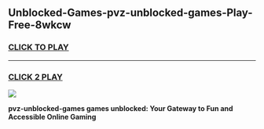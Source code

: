 
## Unblocked-Games-pvz-unblocked-games-Play-Free-8wkcw
<h3>
<a href="https://premium76.site?title=pvz-unblocked-games&ref=10A">CLICK TO PLAY</a></h3>
<hr>

<h3>
<a href="https://premium76.site?title=pvz-unblocked-games&ref=10A">CLICK 2 PLAY</a>
  
</h3>

<a href="https://premium76.site?title=pvz-unblocked-games&ref=10A"><img src="https://clearcache.store/games.png"></a>


**pvz-unblocked-games games unblocked: Your Gateway to Fun and Accessible Online Gaming**
